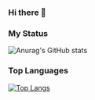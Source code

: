 ### Hi there 👋

### My Status
![Anurag's GitHub stats](https://github-readme-stats.vercel.app/api?username=BrunoFgR&show_icons=true&theme=radical) 


### Top Languages
[![Top Langs](https://github-readme-stats.vercel.app/api/top-langs/?username=BrunoFgR&langs_count=8)](https://github.com/anuraghazra/github-readme-stats)




<!--
**BrunoFgR/BrunoFgR** is a ✨ _special_ ✨ repository because its `README.md` (this file) appears on your GitHub profile.

Here are some ideas to get you started:

- 🔭 I’m currently working on ...
- 🌱 I’m currently learning ...
- 👯 I’m looking to collaborate on ...
- 🤔 I’m looking for help with ...
- 💬 Ask me about ...
- 📫 How to reach me: ...
- 😄 Pronouns: ...
- ⚡ Fun fact: ...
-->
